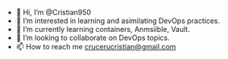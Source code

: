 - 👋 Hi, I’m @Cristian950
- 👀 I’m interested in learning and asimilating DevOps practices.
- 🌱 I’m currently learning containers, Anmsiible, Vault.
- 💞️ I’m looking to collaborate on DevOps topics.
- 📫 How to reach me crucerucristian@gmail.com

<!---
Cristian950/Cristian950 is a ✨ special ✨ repository because its `README.md` (this file) appears on your GitHub profile.
You can click the Preview link to take a look at your changes.
--->
